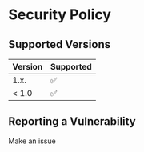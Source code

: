 # Security Policy

## Supported Versions

| Version | Supported          |
| ------- | ------------------ |
| 1.x.    | :white_check_mark: |
| < 1.0   | :white_check_mark: |

## Reporting a Vulnerability

Make an issue
